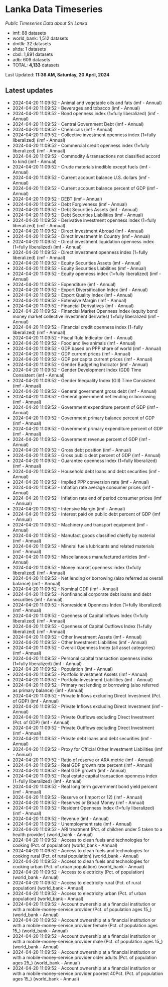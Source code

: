 # Lanka Data Timeseries
*Public Timeseries Data about Sri Lanka*

* imf: 88 datasets
* world_bank: 1,512 datasets
* dmtlk: 32 datasets
* sltda: 1 datasets
* cbsl: 1,891 datasets
* adb: 609 datasets
* TOTAL: **4,133** datasets

Last Updated: **11:36 AM, Saturday, 20 April, 2024**

## Latest updates

* 2024-04-20 11:09:52 - Animal and vegetable oils and fats (imf - Annual)
* 2024-04-20 11:09:52 - Beverages and tobacco (imf - Annual)
* 2024-04-20 11:09:52 - Bond openness index (1=fully liberalized) (imf - Annual)
* 2024-04-20 11:09:52 - Central Government Debt (imf - Annual)
* 2024-04-20 11:09:52 - Chemicals (imf - Annual)
* 2024-04-20 11:09:52 - Collective investment openness index (1=fully liberalized) (imf - Annual)
* 2024-04-20 11:09:52 - Commercial credit openness index (1=fully liberalized) (imf - Annual)
* 2024-04-20 11:09:52 - Commodity & transactions not classified accord to kind (imf - Annual)
* 2024-04-20 11:09:52 - Crude materials inedible except fuels (imf - Annual)
* 2024-04-20 11:09:52 - Current account balance U.S. dollars (imf - Annual)
* 2024-04-20 11:09:52 - Current account balance percent of GDP (imf - Annual)
* 2024-04-20 11:09:52 - DEBT (imf - Annual)
* 2024-04-20 11:09:52 - Debt Forgiveness (imf - Annual)
* 2024-04-20 11:09:52 - Debt Securities Assets (imf - Annual)
* 2024-04-20 11:09:52 - Debt Securities Liabilities (imf - Annual)
* 2024-04-20 11:09:52 - Derivative investment openness index (1=fully liberalized) (imf - Annual)
* 2024-04-20 11:09:52 - Direct Investment Abroad (imf - Annual)
* 2024-04-20 11:09:52 - Direct Investment In Country (imf - Annual)
* 2024-04-20 11:09:52 - Direct investment liquidation openness index (1=fully liberalized) (imf - Annual)
* 2024-04-20 11:09:52 - Direct investment openness index (1=fully liberalized) (imf - Annual)
* 2024-04-20 11:09:52 - Equity Securities Assets (imf - Annual)
* 2024-04-20 11:09:52 - Equity Securities Liabilities (imf - Annual)
* 2024-04-20 11:09:52 - Equity openness index (1=fully liberalized) (imf - Annual)
* 2024-04-20 11:09:52 - Expenditure (imf - Annual)
* 2024-04-20 11:09:52 - Export Diversification Index (imf - Annual)
* 2024-04-20 11:09:52 - Export Quality Index (imf - Annual)
* 2024-04-20 11:09:52 - Extensive Margin (imf - Annual)
* 2024-04-20 11:09:52 - Financial Derivatives (imf - Annual)
* 2024-04-20 11:09:52 - Financial Market Openness Index (equity bond money market collective investment derivates) 1=fully liberalized (imf - Annual)
* 2024-04-20 11:09:52 - Financial credit openness index (1=fully liberalized) (imf - Annual)
* 2024-04-20 11:09:52 - Fiscal Rule Indicator (imf - Annual)
* 2024-04-20 11:09:52 - Food and live animals (imf - Annual)
* 2024-04-20 11:09:52 - GDP based on PPP share of world (imf - Annual)
* 2024-04-20 11:09:52 - GDP current prices (imf - Annual)
* 2024-04-20 11:09:52 - GDP per capita current prices (imf - Annual)
* 2024-04-20 11:09:52 - Gender Budgeting Indicator (imf - Annual)
* 2024-04-20 11:09:52 - Gender Development Index (GDI) Time Consistent (imf - Annual)
* 2024-04-20 11:09:52 - Gender Inequality Index (GII) Time Consistent (imf - Annual)
* 2024-04-20 11:09:52 - General government gross debt (imf - Annual)
* 2024-04-20 11:09:52 - General government net lending or borrowing (imf - Annual)
* 2024-04-20 11:09:52 - Government expenditure percent of GDP (imf - Annual)
* 2024-04-20 11:09:52 - Government primary balance percent of GDP (imf - Annual)
* 2024-04-20 11:09:52 - Government primary expenditure percent of GDP (imf - Annual)
* 2024-04-20 11:09:52 - Government revenue percent of GDP (imf - Annual)
* 2024-04-20 11:09:52 - Gross debt position (imf - Annual)
* 2024-04-20 11:09:52 - Gross public debt percent of GDP (imf - Annual)
* 2024-04-20 11:09:52 - Guarantee openness index (1=fully liberalized) (imf - Annual)
* 2024-04-20 11:09:52 - Household debt loans and debt securities (imf - Annual)
* 2024-04-20 11:09:52 - Implied PPP conversion rate (imf - Annual)
* 2024-04-20 11:09:52 - Inflation rate average consumer prices (imf - Annual)
* 2024-04-20 11:09:52 - Inflation rate end of period consumer prices (imf - Annual)
* 2024-04-20 11:09:52 - Intensive Margin (imf - Annual)
* 2024-04-20 11:09:52 - Interest paid on public debt percent of GDP (imf - Annual)
* 2024-04-20 11:09:52 - Machinery and transport equipment (imf - Annual)
* 2024-04-20 11:09:52 - Manufact goods classified chiefly by material (imf - Annual)
* 2024-04-20 11:09:52 - Mineral fuels lubricants and related materials (imf - Annual)
* 2024-04-20 11:09:52 - Miscellaneous manufactured articles (imf - Annual)
* 2024-04-20 11:09:52 - Money market openness index (1=fully liberalized) (imf - Annual)
* 2024-04-20 11:09:52 - Net lending or borrowing (also referred as overall balance) (imf - Annual)
* 2024-04-20 11:09:52 - Nominal GDP (imf - Annual)
* 2024-04-20 11:09:52 - Nonfinancial corporate debt loans and debt securities (imf - Annual)
* 2024-04-20 11:09:52 - Nonresident Openness Index (1=fully liberalized) (imf - Annual)
* 2024-04-20 11:09:52 - Openness of Capital Inflows Index (1=fully liberalized) (imf - Annual)
* 2024-04-20 11:09:52 - Openness of Capital Outflows Index (1=fully liberalized) (imf - Annual)
* 2024-04-20 11:09:52 - Other Investment Assets (imf - Annual)
* 2024-04-20 11:09:52 - Other Investment Liabilities (imf - Annual)
* 2024-04-20 11:09:52 - Overall Openness Index (all asset categories) (imf - Annual)
* 2024-04-20 11:09:52 - Personal capital transaction openness index (1=fully liberalized) (imf - Annual)
* 2024-04-20 11:09:52 - Population (imf - Annual)
* 2024-04-20 11:09:52 - Portfolio Investment Assets (imf - Annual)
* 2024-04-20 11:09:52 - Portfolio Investment Liabilities (imf - Annual)
* 2024-04-20 11:09:52 - Primary net lending or borrowing (also referred as primary balance) (imf - Annual)
* 2024-04-20 11:09:52 - Private Inflows excluding Direct Investment (Pct. of GDP) (imf - Annual)
* 2024-04-20 11:09:52 - Private Inflows excluding Direct Investment (imf - Annual)
* 2024-04-20 11:09:52 - Private Outflows excluding Direct Investment (Pct. of GDP) (imf - Annual)
* 2024-04-20 11:09:52 - Private Outflows excluding Direct Investment (imf - Annual)
* 2024-04-20 11:09:52 - Private debt loans and debt securities (imf - Annual)
* 2024-04-20 11:09:52 - Proxy for Official Other Investment Liabilities (imf - Annual)
* 2024-04-20 11:09:52 - Ratio of reserve or ARA metric (imf - Annual)
* 2024-04-20 11:09:52 - Real GDP growth rate percent (imf - Annual)
* 2024-04-20 11:09:52 - Real GDP growth (imf - Annual)
* 2024-04-20 11:09:52 - Real estate capital transaction openness index (1=fully liberalized) (imf - Annual)
* 2024-04-20 11:09:52 - Real long term government bond yield percent (imf - Annual)
* 2024-04-20 11:09:52 - Reserve or (Import or 12) (imf - Annual)
* 2024-04-20 11:09:52 - Reserves or Broad Money (imf - Annual)
* 2024-04-20 11:09:52 - Resident Openness Index (1=fully liberalized) (imf - Annual)
* 2024-04-20 11:09:52 - Revenue (imf - Annual)
* 2024-04-20 11:09:52 - Unemployment rate (imf - Annual)
* 2024-04-20 11:09:52 - ARI treatment (Pct. of children under 5 taken to a health provider) (world_bank - Annual)
* 2024-04-20 11:09:52 - Access to clean fuels and technologies for cooking (Pct. of population) (world_bank - Annual)
* 2024-04-20 11:09:52 - Access to clean fuels and technologies for cooking rural (Pct. of rural population) (world_bank - Annual)
* 2024-04-20 11:09:52 - Access to clean fuels and technologies for cooking urban (Pct. of urban population) (world_bank - Annual)
* 2024-04-20 11:09:52 - Access to electricity (Pct. of population) (world_bank - Annual)
* 2024-04-20 11:09:52 - Access to electricity rural (Pct. of rural population) (world_bank - Annual)
* 2024-04-20 11:09:52 - Access to electricity urban (Pct. of urban population) (world_bank - Annual)
* 2024-04-20 11:09:52 - Account ownership at a financial institution or with a mobile-money-service provider (Pct. of population ages 15_) (world_bank - Annual)
* 2024-04-20 11:09:52 - Account ownership at a financial institution or with a mobile-money-service provider female (Pct. of population ages 15_) (world_bank - Annual)
* 2024-04-20 11:09:52 - Account ownership at a financial institution or with a mobile-money-service provider male (Pct. of population ages 15_) (world_bank - Annual)
* 2024-04-20 11:09:52 - Account ownership at a financial institution or with a mobile-money-service provider older adults (Pct. of population ages 25_) (world_bank - Annual)
* 2024-04-20 11:09:52 - Account ownership at a financial institution or with a mobile-money-service provider poorest 40Pct. (Pct. of population ages 15_) (world_bank - Annual)
